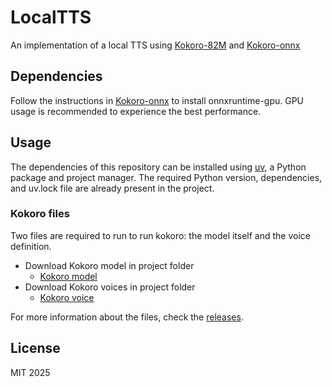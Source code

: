 # LocalTTS
An implementation of a local TTS using [Kokoro-82M](https://huggingface.co/hexgrad/Kokoro-82M) and [Kokoro-onnx](https://github.com/thewh1teagle/kokoro-onnx)

## Dependencies
Follow the instructions in [Kokoro-onnx](https://github.com/thewh1teagle/kokoro-onnx) to install onnxruntime-gpu. GPU usage is recommended to experience the best performance.

## Usage
The dependencies of this repository can be installed using [uv](https://github.com/astral-sh/uv), a Python package and project manager. The required Python version, dependencies, and uv.lock file are already present in the project. 

### Kokoro files
Two files are required to run to run kokoro: the model itself and the voice definition.
- Download Kokoro model in project folder
    - [Kokoro model](https://github.com/thewh1teagle/kokoro-onnx/releases/download/model-files-v1.0/kokoro-v1.0.onnx)
- Download Kokoro voices in project folder
    - [Kokoro voice](https://github.com/thewh1teagle/kokoro-onnx/releases/download/model-files-v1.0/voices-v1.0.bin)

For more information about the files, check the [releases](https://github.com/thewh1teagle/kokoro-onnx/releases).

## License
MIT 2025